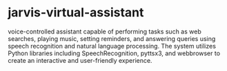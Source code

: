 # jarvis-virtual-assistant
 voice-controlled assistant capable of performing tasks such as web searches, playing music, setting reminders, and answering queries using speech recognition and natural language processing. The system utilizes Python libraries including SpeechRecognition, pyttsx3, and webbrowser to create an interactive and user-friendly experience.
